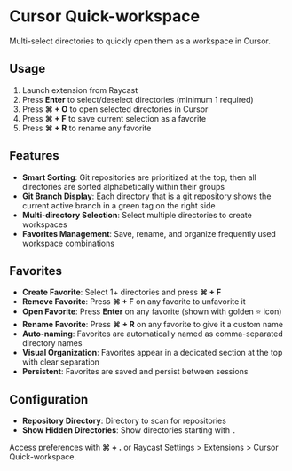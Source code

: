 # Cursor Quick-workspace

Multi-select directories to quickly open them as a workspace in Cursor.

## Usage

1. Launch extension from Raycast
2. Press **Enter** to select/deselect directories (minimum 1 required)
3. Press **⌘ + O** to open selected directories in Cursor
4. Press **⌘ + F** to save current selection as a favorite
5. Press **⌘ + R** to rename any favorite

## Features

- **Smart Sorting**: Git repositories are prioritized at the top, then all directories are sorted alphabetically within their groups
- **Git Branch Display**: Each directory that is a git repository shows the current active branch in a green tag on the right side
- **Multi-directory Selection**: Select multiple directories to create workspaces
- **Favorites Management**: Save, rename, and organize frequently used workspace combinations

## Favorites

- **Create Favorite**: Select 1+ directories and press **⌘ + F**
- **Remove Favorite**: Press **⌘ + F** on any favorite to unfavorite it
- **Open Favorite**: Press **Enter** on any favorite (shown with golden ⭐ icon)
- **Rename Favorite**: Press **⌘ + R** on any favorite to give it a custom name
- **Auto-naming**: Favorites are automatically named as comma-separated directory names
- **Visual Organization**: Favorites appear in a dedicated section at the top with clear separation
- **Persistent**: Favorites are saved and persist between sessions

## Configuration

- **Repository Directory**: Directory to scan for repositories
- **Show Hidden Directories**: Show directories starting with `.`

Access preferences with **⌘ + .** or Raycast Settings > Extensions > Cursor Quick-workspace.